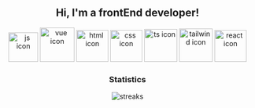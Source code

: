 <h2 align="center">
  Hi, I'm a frontEnd developer!
</h2>

<p align="center">
  <img src="https://i.imgur.com/tjkahJU.png" alt="js icon" width=60 height=60> 
  <img src="https://i.imgur.com/lOFeKFI.png" alt="vue icon" width=70 height=70> 
  <img src="https://i.imgur.com/ciK5bk2.png" alt="html icon" width=65 height=65> 
  <img src="https://i.imgur.com/GN5fCrw.png" alt="css icon" width=65 height=65> 
  <img src="https://i.imgur.com/zcjFg13.png" alt="ts icon" width=67 height=67> 
  <img src="https://i.imgur.com/k4m0csO.png" alt="tailwind icon" width=68 height=68>
  <img src="https://imgur.com/JZsamMo.png" alt="react icon" width=65> 
</p>

<h3 align="center">
  Statistics
</h3>

<p align="center">
<img src="https://github-readme-streak-stats.herokuapp.com/?user=sbsmrth&theme=tokyonight_duo" alt="streaks">
</p>
